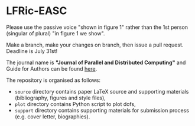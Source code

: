 # LFRic-EASC
Please use the passive voice "shown in figure 1" rather than the 1st
person (singular of plural) "in figure 1 we show".

Make a branch, make your changes on branch, then issue a pull request.
Deadline is July 31st!

The journal name is **"Journal of Parallel and Distributed Computing"** and
Guide for Authors can be found [here](
https://www.elsevier.com/journals/journal-of-parallel-and-distributed-computing/0743-7315/guide-for-authors).

The repository is organised as follows:
* `source` directory contains paper LaTeX source and supporting materials (bibliography, figures and style files),
* `plot` directory contains Python script to plot dofs,
* `support` directory contains supporting materials for submission process (e.g. cover letter, biographies).
